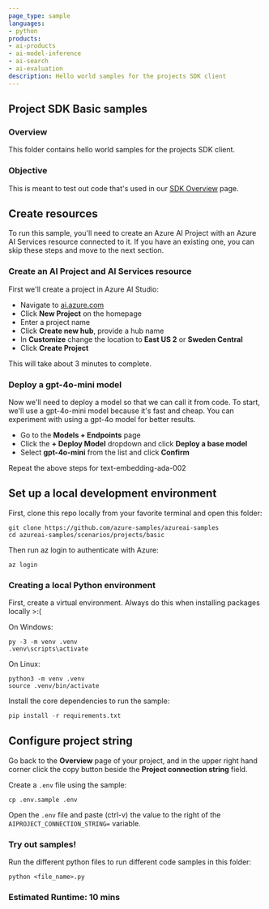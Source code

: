 ```yaml
---
page_type: sample
languages:
- python
products:
- ai-products
- ai-model-inference
- ai-search
- ai-evaluation
description: Hello world samples for the projects SDK client
---
```


## Project SDK Basic samples

### Overview

This folder contains hello world samples for the projects SDK client. 

### Objective

This is meant to test out code that's used in our [SDK Overview](https://aka.ms/aifoundrysdk) page.

## Create resources

To run this sample, you'll need to create an Azure AI Project with an Azure AI Services resource connected to it. If you have an existing one, you can skip these steps and move to the next section.

### Create an AI Project and AI Services resource

First we'll create a project in Azure AI Studio:
 - Navigate to [ai.azure.com](ai.azure.com)
 - Click **New Project** on the homepage
 - Enter a project name
 - Click **Create new hub**, provide a hub name
 - In **Customize** change the location to **East US 2** or **Sweden Central**
 - Click **Create Project**

This will take about 3 minutes to complete.

### Deploy a gpt-4o-mini model

Now we'll need to deploy a model so that we can call it from code. To start, we'll use a gpt-4o-mini model because it's fast and cheap. You can experiment with using a gpt-4o model for better results.
 - Go to the **Models + Endpoints** page
 - Click the **+ Deploy Model** dropdown and click **Deploy a base model**
 - Select **gpt-4o-mini** from the list and click **Confirm**

Repeat the above steps for text-embedding-ada-002

## Set up a local development environment

First, clone this repo locally from your favorite terminal and open this folder:
```
git clone https://github.com/azure-samples/azureai-samples
cd azureai-samples/scenarios/projects/basic
```

Then run az login to authenticate with Azure:
```
az login
```

### Creating a local Python environment

First, create a virtual environment. Always do this when installing packages locally >:(

On Windows:
```
py -3 -m venv .venv
.venv\scripts\activate
```

On Linux:
```
python3 -m venv .venv
source .venv/bin/activate
```

Install the core dependencies to run the sample:
```Python
pip install -r requirements.txt
```

## Configure project string

Go back to the **Overview** page of your project, and in the upper right hand corner click the copy button beside the **Project connection string** field.

Create a ```.env``` file using the sample:
```
cp .env.sample .env
```

Open the ```.env``` file and paste (ctrl-v) the value to the right of the ```AIPROJECT_CONNECTION_STRING=``` variable.

### Try out samples!

Run the different python files to run different code samples in this folder:
```
python <file_name>.py
```

### Estimated Runtime: 10 mins
